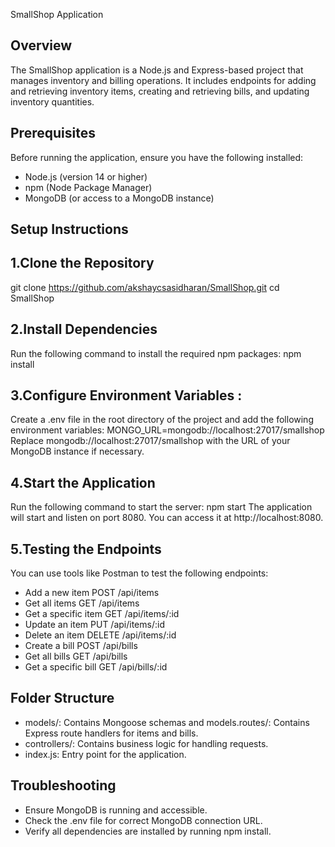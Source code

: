 SmallShop Application

Overview
---------------
The SmallShop application is a Node.js and Express-based project that manages inventory and billing operations. It includes endpoints for adding and retrieving inventory items, creating and retrieving bills, and updating inventory quantities.

Prerequisites
---------------------
Before running the application, ensure you have the following installed:

* Node.js (version 14 or higher)
* npm (Node Package Manager)
* MongoDB (or access to a MongoDB instance)

Setup Instructions
------------------------------

1.Clone the Repository 
------------------------------------
git clone https://github.com/akshaycsasidharan/SmallShop.git
cd SmallShop 

2.Install Dependencies
------------------------------------
Run the following command to install the required npm packages:
npm install

3.Configure Environment Variables : 
----------------------------------------
Create a .env file in the root directory of the project and add the following environment variables:
MONGO_URL=mongodb://localhost:27017/smallshop
Replace mongodb://localhost:27017/smallshop with the URL of your MongoDB instance if necessary.

4.Start the Application
------------------------------------
Run the following command to start the server:
npm start
The application will start and listen on port 8080. You can access it at http://localhost:8080.

5.Testing the Endpoints
--------------------------------------
You can use tools like Postman to test the following endpoints:

* Add a new item
POST /api/items
* Get all items
GET /api/items
* Get a specific item
GET /api/items/:id
* Update an item
PUT /api/items/:id
* Delete an item
DELETE /api/items/:id
* Create a bill
POST /api/bills
* Get all bills
GET /api/bills
* Get a specific bill
GET /api/bills/:id

Folder Structure
--------------------------
* models/: Contains Mongoose schemas and      models.routes/: Contains Express route handlers for items and bills.
* controllers/: Contains business logic for handling requests.
* index.js: Entry point for the application.

Troubleshooting
--------------------------
* Ensure MongoDB is running and accessible.
* Check the .env file for correct MongoDB connection URL.
* Verify all dependencies are installed by running npm install.
